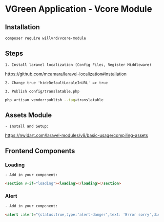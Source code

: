# VGreen Application - Vcore Module

## Installation
```bash
composer require willvrd/vcore-module
```

## Steps

    1. Install laravel localization (Config Files, Register Middleware)
https://github.com/mcamara/laravel-localization#installation

    2. Change true 'hideDefaultLocaleInURL' => true

    3. Publish config/translatable.php
```bash  
php artisan vendor:publish --tag=translatable
``` 
        
## Assets Module

    - Install and Setup:
https://nwidart.com/laravel-modules/v6/basic-usage/compiling-assets


## Frontend Components

### Loading

    - Add in your component:

```html
<section v-if="loading"><loading></loading></section>
```

### Alert

    - Add in your component:

```html
<alert :alert="{status:true,type:'alert-danger',text: 'Error sorry',dismissible:true}"></alert>
```
